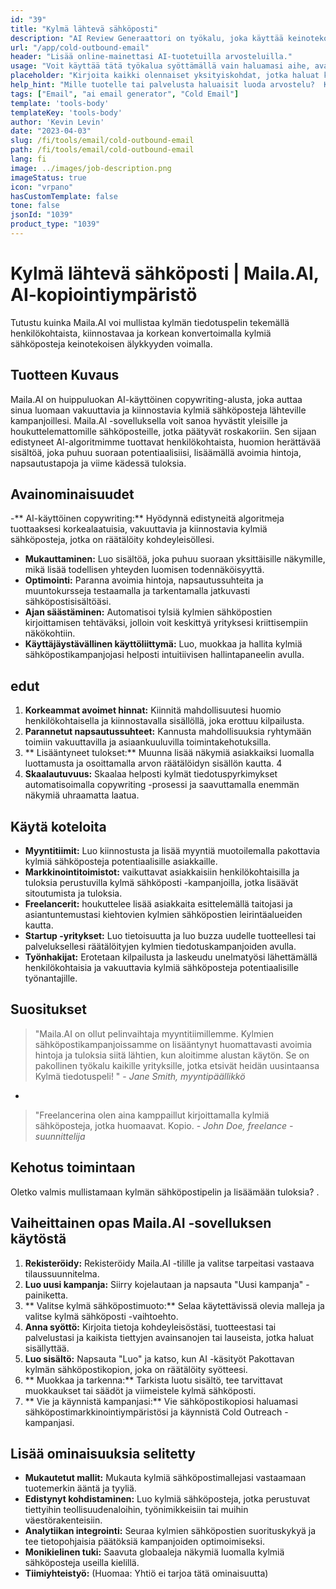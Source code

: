 ```yaml
---
id: "39"
title: "Kylmä lähtevä sähköposti"
description: "AI Review Generaattori on työkalu, joka käyttää keinotekoista älykkyyttä luodakseen aitoja ja vakuuttavia arvosteluja tuotteille tai palveluille.  Säästä aikaa ja vaivaa luomalla realistisia, johdonmukaisia ​​ja kiinnostavia arvosteluja tietyn aiheen tai avainsanojen perusteella online -läsnäolosi ja uskottavuuden parantamiseksi."
url: "/app/cold-outbound-email"
header: "Lisää online-mainettasi AI-tuotetuilla arvosteluilla."
usage: "Voit käyttää tätä työkalua syöttämällä vain haluamasi aihe, avainsanat ja tuotteen tai palvelun keskeiset ominaisuudet.  AI-arvostelugeneraattori luo sitten hyvin jäsennellyn, ainutlaatuisen ja vakuuttavan arvostelun panoksesi perusteella."
placeholder: "Kirjoita kaikki olennaiset yksityiskohdat, jotka haluat korostaa arvosteluun, esimerkiksi: \ n \ n avainpisteet: \ n \ n1.  Erinomainen asiakaspalvelu \ N2.  Korkealaatuinen tuote \ n3.  Nopea toimitus \ n \ n avainsanat: asiakaspalvelu, tuotteen laatu, toimitus \ n \ n"
help_hint: "Mille tuotelle tai palvelusta haluaisit luoda arvostelu?  Kirjoita joitain aiheeseen liittyviä avainsanoja ja luomme pakottavan arvostelun panoksesi perusteella.  On suositeltavaa luetella avainkohtia, jotka haluat korostaa arvostelussa."
tags: ["Email", "ai email generator", "Cold Email"]
template: 'tools-body'
templateKey: 'tools-body'
author: 'Kevin Levin'
date: "2023-04-03"
slug: /fi/tools/email/cold-outbound-email
path: /fi/tools/email/cold-outbound-email
lang: fi
image: ../images/job-description.png
imageStatus: true
icon: "vrpano"
hasCustomTemplate: false
tone: false
jsonId: "1039"
product_type: "1039"
---
```

# Kylmä lähtevä sähköposti |  Maila.AI, AI-kopiointiympäristö

Tutustu kuinka Maila.AI voi mullistaa kylmän tiedotuspelin tekemällä henkilökohtaista, kiinnostavaa ja korkean konvertoimalla kylmiä sähköposteja keinotekoisen älykkyyden voimalla.

## Tuotteen Kuvaus

Maila.AI on huippuluokan AI-käyttöinen copywriting-alusta, joka auttaa sinua luomaan vakuuttavia ja kiinnostavia kylmiä sähköposteja lähteville kampanjoillesi.  Maila.AI -sovelluksella voit sanoa hyvästit yleisille ja houkuttelemattomille sähköposteille, jotka päätyvät roskakoriin.  Sen sijaan edistyneet AI-algoritmimme tuottavat henkilökohtaista, huomion herättävää sisältöä, joka puhuu suoraan potentiaalisiisi, lisäämällä avoimia hintoja, napsautustapoja ja viime kädessä tuloksia.

## Avainominaisuudet

-** AI-käyttöinen copywriting:** Hyödynnä edistyneitä algoritmeja tuottaaksesi korkealaatuisia, vakuuttavia ja kiinnostavia kylmiä sähköposteja, jotka on räätälöity kohdeyleisöllesi.
 - **Mukauttaminen:** Luo sisältöä, joka puhuu suoraan yksittäisille näkymille, mikä lisää todellisen yhteyden luomisen todennäköisyyttä.
 - **Optimointi:** Paranna avoimia hintoja, napsautussuhteita ja muuntokursseja testaamalla ja tarkentamalla jatkuvasti sähköpostisisältöäsi.
 - **Ajan säästäminen:** Automatisoi tylsiä kylmien sähköpostien kirjoittamisen tehtäväksi, jolloin voit keskittyä yrityksesi kriittisempiin näkökohtiin.
 - **Käyttäjäystävällinen käyttöliittymä:** Luo, muokkaa ja hallita kylmiä sähköpostikampanjojasi helposti intuitiivisen hallintapaneelin avulla.

## edut

1. **Korkeammat avoimet hinnat:** Kiinnitä mahdollisuutesi huomio henkilökohtaisella ja kiinnostavalla sisällöllä, joka erottuu kilpailusta.
 2. **Parannetut napsautussuhteet:** Kannusta mahdollisuuksia ryhtymään toimiin vakuuttavilla ja asiaankuuluvilla toimintakehotuksilla.
 3. ** Lisääntyneet tulokset:** Muunna lisää näkymiä asiakkaiksi luomalla luottamusta ja osoittamalla arvon räätälöidyn sisällön kautta.
 4
 5. **Skaalautuvuus:** Skaalaa helposti kylmät tiedotuspyrkimykset automatisoimalla copywriting -prosessi ja saavuttamalla enemmän näkymiä uhraamatta laatua.

## Käytä koteloita

- **Myyntitiimit:** Luo kiinnostusta ja lisää myyntiä muotoilemalla pakottavia kylmiä sähköposteja potentiaalisille asiakkaille.
 - **Markkinointitoimistot:** vaikuttavat asiakkaisiin henkilökohtaisilla ja tuloksia perustuvilla kylmä sähköposti -kampanjoilla, jotka lisäävät sitoutumista ja tuloksia.
 - **Freelancerit:** houkuttelee lisää asiakkaita esittelemällä taitojasi ja asiantuntemustasi kiehtovien kylmien sähköpostien leirintäalueiden kautta.
 - **Startup -yritykset:** Luo tietoisuutta ja luo buzza uudelle tuotteellesi tai palveluksellesi räätälöityjen kylmien tiedotuskampanjoiden avulla.
 - **Työnhakijat:** Erotetaan kilpailusta ja laskeudu unelmatyösi lähettämällä henkilökohtaisia ​​ja vakuuttavia kylmiä sähköposteja potentiaalisille työnantajille.

## Suositukset

> "Maila.AI on ollut pelinvaihtaja myyntitiimillemme. Kylmien sähköpostikampanjoissamme on lisääntynyt huomattavasti avoimia hintoja ja tuloksia siitä lähtien, kun aloitimme alustan käytön. Se on pakollinen työkalu kaikille yrityksille, jotka etsivät heidän uusintaansa  Kylmä tiedotuspeli! "  - _Jane Smith, myyntipäällikkö_
 -
 > "Freelancerina olen aina kamppaillut kirjoittamalla kylmiä sähköposteja, jotka huomaavat. Kopio.  - _John Doe, freelance -suunnittelija_

## Kehotus toimintaan

Oletko valmis mullistamaan kylmän sähköpostipelin ja lisäämään tuloksia?  .

## Vaiheittainen opas Maila.AI -sovelluksen käytöstä

1. **Rekisteröidy:** Rekisteröidy Maila.AI -tilille ja valitse tarpeitasi vastaava tilaussuunnitelma.
 2. **Luo uusi kampanja:** Siirry kojelautaan ja napsauta "Uusi kampanja" -painiketta.
 3. ** Valitse kylmä sähköpostimuoto:** Selaa käytettävissä olevia malleja ja valitse kylmä sähköposti -vaihtoehto.
 4. **Anna syöttö:** Kirjoita tietoja kohdeyleisöstäsi, tuotteestasi tai palvelustasi ja kaikista tiettyjen avainsanojen tai lauseista, jotka haluat sisällyttää.
 5. **Luo sisältö:** Napsauta "Luo" ja katso, kun AI -käsityöt Pakottavan kylmän sähköpostikopion, joka on räätälöity syötteesi.
 6. ** Muokkaa ja tarkenna:** Tarkista luotu sisältö, tee tarvittavat muokkaukset tai säädöt ja viimeistele kylmä sähköposti.
 7. ** Vie ja käynnistä kampanjasi:** Vie sähköpostikopiosi haluamasi sähköpostimarkkinointiympäristösi ja käynnistä Cold Outreach -kampanjasi.

## Lisää ominaisuuksia selitetty

- **Mukautetut mallit:** Mukauta kylmiä sähköpostimallejasi vastaamaan tuotemerkin ääntä ja tyyliä.
 - **Edistynyt kohdistaminen:** Luo kylmiä sähköposteja, jotka perustuvat tiettyihin teollisuudenaloihin, työnimikkeisiin tai muihin väestörakenteisiin.
 - **Analytiikan integrointi:** Seuraa kylmien sähköpostien suorituskykyä ja tee tietopohjaisia ​​päätöksiä kampanjoiden optimoimiseksi.
 - **Monikielinen tuki:** Saavuta globaaleja näkymiä luomalla kylmiä sähköposteja useilla kielillä.
 - **Tiimiyhteistyö:** (Huomaa: Yhtiö ei tarjoa tätä ominaisuutta)
